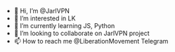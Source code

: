 - 👋 Hi, I’m @JarlVPN
- 👀 I’m interested in LK 
- 🌱 I’m currently learning JS, Python
- 💞️ I’m looking to collaborate on JarlVPN project
- 📫 How to reach me @LiberationMovement Telegram

<!---
JarlVPN/JarlVPN is a ✨ special ✨ repository because its `README.md` (this file) appears on your GitHub profile.
You can click the Preview link to take a look at your changes.
--->
